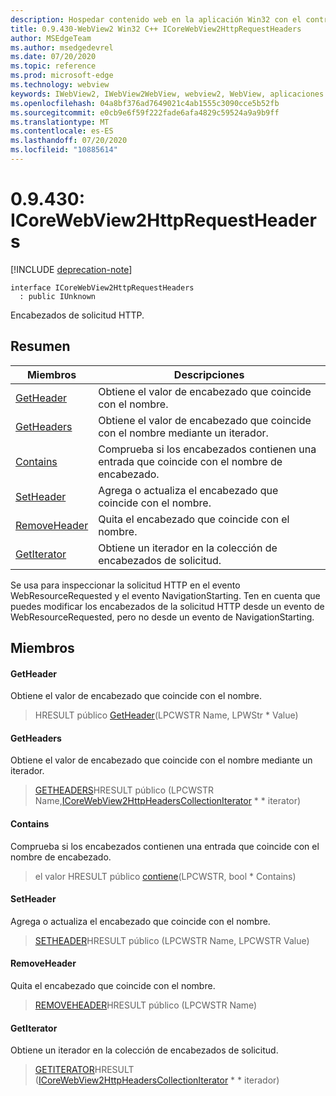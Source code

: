 ```yaml
---
description: Hospedar contenido web en la aplicación Win32 con el control Microsoft Edge WebView2
title: 0.9.430-WebView2 Win32 C++ ICoreWebView2HttpRequestHeaders
author: MSEdgeTeam
ms.author: msedgedevrel
ms.date: 07/20/2020
ms.topic: reference
ms.prod: microsoft-edge
ms.technology: webview
keywords: IWebView2, IWebView2WebView, webview2, WebView, aplicaciones Win32, Win32, Edge, ICoreWebView2, ICoreWebView2Host, control de explorador, HTML Edge
ms.openlocfilehash: 04a8bf376ad7649021c4ab1555c3090cce5b52fb
ms.sourcegitcommit: e0cb9e6f59f222fade6afa4829c59524a9a9b9ff
ms.translationtype: MT
ms.contentlocale: es-ES
ms.lasthandoff: 07/20/2020
ms.locfileid: "10885614"
---
```

# 0.9.430: ICoreWebView2HttpRequestHeaders 

[!INCLUDE [deprecation-note](../../includes/deprecation-note.md)]

```
interface ICoreWebView2HttpRequestHeaders
  : public IUnknown
```

Encabezados de solicitud HTTP.

## Resumen

 Miembros                        | Descripciones
--------------------------------|---------------------------------------------
[GetHeader](#getheader) | Obtiene el valor de encabezado que coincide con el nombre.
[GetHeaders](#getheaders) | Obtiene el valor de encabezado que coincide con el nombre mediante un iterador.
[Contains](#contains) | Comprueba si los encabezados contienen una entrada que coincide con el nombre de encabezado.
[SetHeader](#setheader) | Agrega o actualiza el encabezado que coincide con el nombre.
[RemoveHeader](#removeheader) | Quita el encabezado que coincide con el nombre.
[GetIterator](#getiterator) | Obtiene un iterador en la colección de encabezados de solicitud.

Se usa para inspeccionar la solicitud HTTP en el evento WebResourceRequested y el evento NavigationStarting. Ten en cuenta que puedes modificar los encabezados de la solicitud HTTP desde un evento de WebResourceRequested, pero no desde un evento de NavigationStarting.

## Miembros

#### GetHeader 

Obtiene el valor de encabezado que coincide con el nombre.

> HRESULT público [GetHeader](#getheader)(LPCWSTR Name, LPWStr * Value)

#### GetHeaders 

Obtiene el valor de encabezado que coincide con el nombre mediante un iterador.

> [GETHEADERS](#getheaders)HRESULT público (LPCWSTR Name,[ICoreWebView2HttpHeadersCollectionIterator](ICoreWebView2HttpHeadersCollectionIterator.md) * * iterator)

#### Contains 

Comprueba si los encabezados contienen una entrada que coincide con el nombre de encabezado.

> el valor HRESULT público [contiene](#contains)(LPCWSTR, bool * Contains)

#### SetHeader 

Agrega o actualiza el encabezado que coincide con el nombre.

> [SETHEADER](#setheader)HRESULT público (LPCWSTR Name, LPCWSTR Value)

#### RemoveHeader 

Quita el encabezado que coincide con el nombre.

> [REMOVEHEADER](#removeheader)HRESULT público (LPCWSTR Name)

#### GetIterator 

Obtiene un iterador en la colección de encabezados de solicitud.

> [GETITERATOR](#getiterator)HRESULT ([ICoreWebView2HttpHeadersCollectionIterator](ICoreWebView2HttpHeadersCollectionIterator.md) * * iterador)

